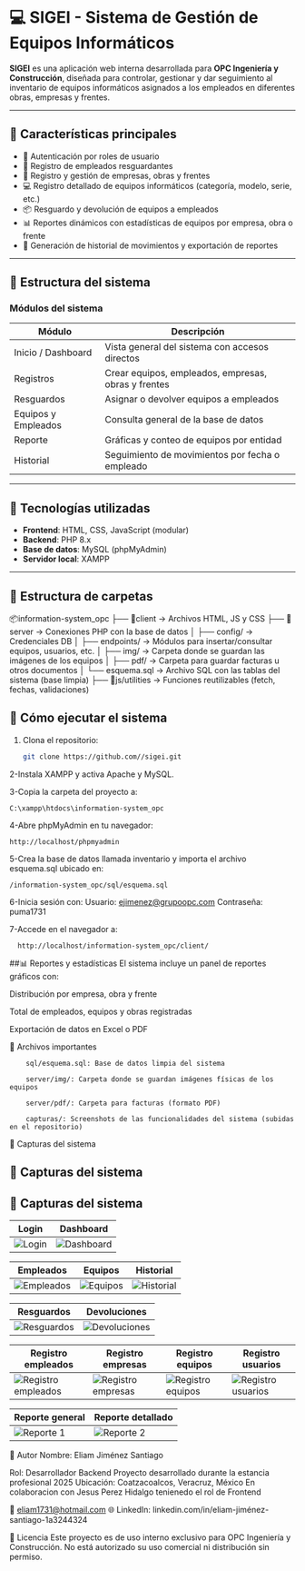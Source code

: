 # 💻 SIGEI - Sistema de Gestión de Equipos Informáticos

**SIGEI** es una aplicación web interna desarrollada para **OPC Ingeniería y Construcción**, diseñada para controlar, gestionar y dar seguimiento al inventario de equipos informáticos asignados a los empleados en diferentes obras, empresas y frentes.

---

## 🧾 Características principales

- 🔐 Autenticación por roles de usuario
- 👤 Registro de empleados resguardantes
- 🏢 Registro y gestión de empresas, obras y frentes
- 💻 Registro detallado de equipos informáticos (categoría, modelo, serie, etc.)
- 📦 Resguardo y devolución de equipos a empleados
- 📊 Reportes dinámicos con estadísticas de equipos por empresa, obra o frente
- 🧾 Generación de historial de movimientos y exportación de reportes

---

## 📂 Estructura del sistema

### Módulos del sistema

| Módulo                  | Descripción |
|-------------------------|-------------|
| Inicio / Dashboard      | Vista general del sistema con accesos directos |
| Registros               | Crear equipos, empleados, empresas, obras y frentes |
| Resguardos              | Asignar o devolver equipos a empleados |
| Equipos y Empleados     | Consulta general de la base de datos |
| Reporte                 | Gráficas y conteo de equipos por entidad |
| Historial               | Seguimiento de movimientos por fecha o empleado |

---

## 🧰 Tecnologías utilizadas

- **Frontend**: HTML, CSS, JavaScript (modular)
- **Backend**: PHP 8.x
- **Base de datos**: MySQL (phpMyAdmin)
- **Servidor local**: XAMPP

---

## 📁 Estructura de carpetas
📦information-system_opc
├── 📁client → Archivos HTML, JS y CSS
├── 📁server → Conexiones PHP con la base de datos
│ ├── config/ → Credenciales DB
│ ├── endpoints/ → Módulos para insertar/consultar equipos, usuarios, etc.
│ ├── img/ → Carpeta donde se guardan las imágenes de los equipos
│ ├── pdf/ → Carpeta para guardar facturas u otros documentos
│ └── esquema.sql → Archivo SQL con las tablas del sistema (base limpia)
├── 📁js/utilities → Funciones reutilizables (fetch, fechas, validaciones)

## 🧪 Cómo ejecutar el sistema

1. Clona el repositorio:
   ```bash
   git clone https://github.com//sigei.git
2-Instala XAMPP y activa Apache y MySQL.

3-Copia la carpeta del proyecto a:

    C:\xampp\htdocs\information-system_opc
    
4-Abre phpMyAdmin en tu navegador:
    
    http://localhost/phpmyadmin

5-Crea la base de datos llamada inventario y importa el archivo esquema.sql ubicado en:

    /information-system_opc/sql/esquema.sql

6-Inicia sesión con:
      Usuario: ejimenez@grupoopc.com
      Contraseña: puma1731

7-Accede en el navegador a:

      http://localhost/information-system_opc/client/


##📊 Reportes y estadísticas
    El sistema incluye un panel de reportes gráficos con:

  Distribución por empresa, obra y frente

  Total de empleados, equipos y obras registradas

  Exportación de datos en Excel o PDF

📎 Archivos importantes

        sql/esquema.sql: Base de datos limpia del sistema

        server/img/: Carpeta donde se guardan imágenes físicas de los equipos

        server/pdf/: Carpeta para facturas (formato PDF)

        capturas/: Screenshots de las funcionalidades del sistema (subidas en el repositorio)
        
📸 Capturas del sistema

## 📸 Capturas del sistema

## 📸 Capturas del sistema

| Login | Dashboard |
|-------|-----------|
| ![Login](./docs/img/login.png) | ![Dashboard](./docs/img/dash.png) |

| Empleados | Equipos | Historial |
|-----------|---------|-----------|
| ![Empleados](./docs/img/empleados.png) | ![Equipos](./docs/img/equipos.png) | ![Historial](./docs/img/historial.png) |

| Resguardos | Devoluciones |
|------------|--------------|
| ![Resguardos](./docs/img/resguardos.png) | ![Devoluciones](./docs/img/devoluciones.png) |

| Registro empleados | Registro empresas | Registro equipos | Registro usuarios |
|--------------------|-------------------|------------------|-------------------|
| ![Registro empleados](./docs/img/registro%20empl.png) | ![Registro empresas](./docs/img/registro%20empr.png) | ![Registro equipos](./docs/img/registro%20equ.png) | ![Registro usuarios](./docs/img/segistro%20usua.png) |

| Reporte general | Reporte detallado |
|-----------------|-------------------|
| ![Reporte 1](./docs/img/reporte%201.png) | ![Reporte 2](./docs/img/reporte%202.png) |

🧑 Autor
Nombre: Eliam Jiménez Santiago

Rol: Desarrollador Backend
Proyecto desarrollado durante la estancia profesional 2025
Ubicación: Coatzacoalcos, Veracruz, México
En colaboracion con Jesus Perez Hidalgo tenienedo el rol de Frontend

📧 eliam1731@hotmail.com
🌐 LinkedIn: linkedin.com/in/eliam-jiménez-santiago-1a3244324

📜 Licencia
Este proyecto es de uso interno exclusivo para OPC Ingeniería y Construcción. No está autorizado su uso comercial ni distribución sin permiso.

